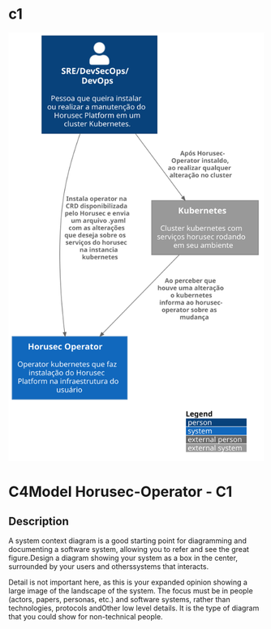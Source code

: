 # c1

![diagram](c1.svg)

# C4Model Horusec-Operator - C1

## Description
A system context diagram is a good starting point for diagramming and documenting a software system, allowing you to refer and see the great figure.Design a diagram showing your system as a box in the center, surrounded by your users and otherssystems that interacts.

Detail is not important here, as this is your expanded opinion showing a large image of the landscape of the system. The focus must be in people (actors, papers, personas, etc.) and software systems, rather than technologies, protocols andOther low level details. It is the type of diagram that you could show for non-technical people.